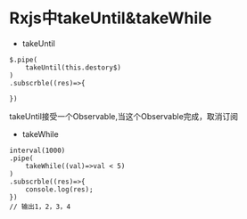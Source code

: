 # Rxjs中takeUntil&takeWhile
- takeUntil
```
$.pipe(
    takeUntil(this.destory$)
)
.subscrble((res)=>{

})
```
takeUntil接受一个Observable,当这个Observable完成，取消订阅
- takeWhile
```
interval(1000)
.pipe(
    takeWhile((val)=>val < 5)
)
.subscrble((res)=>{
    console.log(res);
})
// 输出1，2，3，4

```